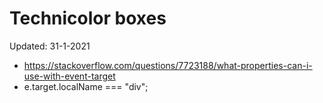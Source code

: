 # Technicolor boxes

Updated: 31-1-2021

* https://stackoverflow.com/questions/7723188/what-properties-can-i-use-with-event-target
* e.target.localName === "div";